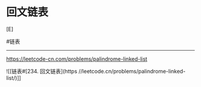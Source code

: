  # 回文链表
 
 [E]
 
 #链表 
 
 ---
 
 https://leetcode-cn.com/problems/palindrome-linked-list


![[链表#[234. 回文链表](https //leetcode.cn/problems/palindrome-linked-list/)]]